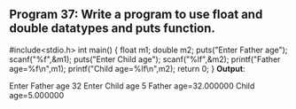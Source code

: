 ## Program 37: Write a program to use float and double datatypes and puts function. ##
#include<stdio.h>
int main()
{
float m1;
double m2;
puts("Enter Father age");
scanf("%f",&m1);
puts("Enter Child age");
scanf("%lf",&m2);
printf("Father age=%f\n",m1);
printf("Child age=%lf\n",m2);
return 0;
}
**Output**:

Enter Father age
32
Enter Child age
5
Father age=32.000000
Child age=5.000000
